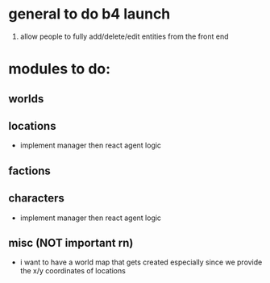 # general to do b4 launch

1. allow people to fully add/delete/edit entities from the front end

# modules to do:

## worlds

## locations
- implement manager then react agent logic

## factions

## characters
- implement manager then react agent logic

## misc (NOT important rn)
- i want to have a world map that gets created especially since we provide the x/y coordinates of locations 